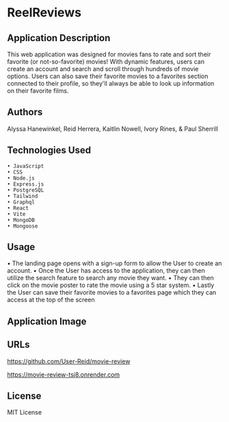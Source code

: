 # ReelReviews

## Application Description
This web application was designed for movies fans to rate and sort their favorite (or not-so-favorite) movies! With dynamic features, users can create an account and search and scroll through hundreds of movie options. Users can also save their favorite movies to a favorites section connected to their profile, so they'll always be able to look up information on their favorite films.

## Authors
Alyssa Hanewinkel, Reid Herrera, Kaitlin Nowell, Ivory Rines, & Paul Sherrill

## Technologies Used
    • JavaScript
    • CSS
    • Node.js
    • Express.js
    • PostgreSQL
    • Tailwind
    • Graphql
    • React
    • Vite
    • MongoDB
    • Mongoose

## Usage
• The landing page opens with a sign-up form to allow the User to create an account. 
• Once the User has access to the application, they can then utilize the search feature to search any movie they want. 
• They can then click on the movie poster to rate the movie using a 5 star system.
• Lastly the User can save their favorite movies to a favorites page which they can access at the top of the screen

## Application Image

## URLs
https://github.com/User-Reid/movie-review

https://movie-review-tsj8.onrender.com

## License
MIT License
